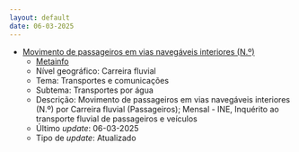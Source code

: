 ```yaml
---
layout: default
date: 06-03-2025
---
```

* [Movimento de passageiros em vias navegáveis interiores (N.º)](https://www.ine.pt/xportal/xmain?xpid=INE&xpgid=ine_indicadores&indOcorrCod=0001477&contexto=bd&selTab=tab2)
  * [Metainfo](https://www.ine.pt/bddXplorer/htdocs/minfo.jsp?var_cd=0001477&lingua=PT)
  * Nível geográfico: Carreira fluvial
  * Tema: Transportes e comunicações
  * Subtema: Transportes por água
  * Descrição: Movimento de passageiros em vias navegáveis interiores (N.º) por Carreira fluvial (Passageiros); Mensal - INE, Inquérito ao transporte fluvial de passageiros e veículos
  * Último _update_: 06-03-2025
  * Tipo de _update_: Atualizado

